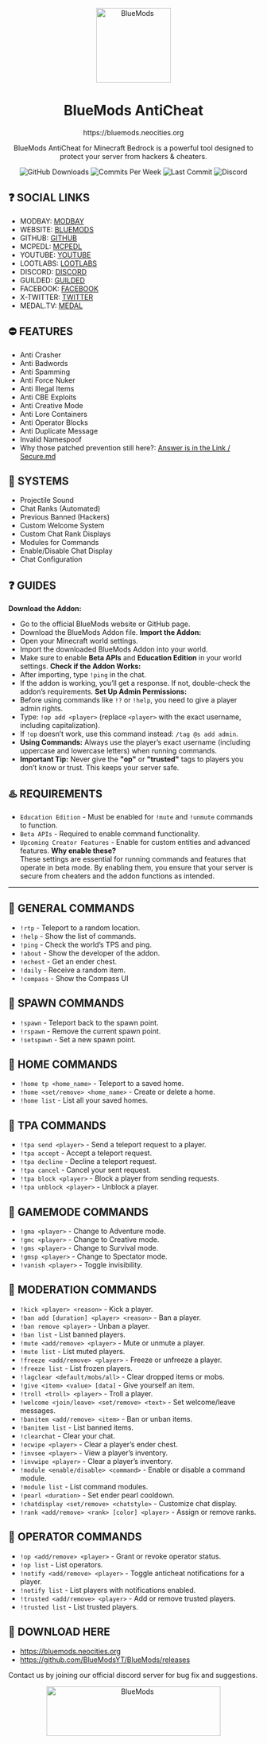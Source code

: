 <p align="center"><img src="https://bluemods.neocities.org/p/ic_blue.png" alt="BlueMods" width="150" height="150"></p>
<h1 align="center">BlueMods AntiCheat</h1>
<p align="center">https://bluemods.neocities.org</p>
<p align="center">BlueMods AntiCheat for Minecraft Bedrock is a powerful tool designed to protect your server from hackers & cheaters.</p>
<p align="center">
        <img src="https://img.shields.io/github/downloads/BlueModsYT/BlueMods/total?style=for-the-badge" alt="GitHub Downloads">
        <img src="https://img.shields.io/github/commit-activity/m/BlueModsYT/BlueMods?style=for-the-badge" alt="Commits Per Week">
        <img src="https://img.shields.io/github/last-commit/BlueModsYT/BlueMods?style=for-the-badge" alt="Last Commit">
        <img src="https://img.shields.io/discord/913049851531522078?style=for-the-badge&label=Discord&color=0000ff&link=https%3A%2F%2Fdiscord.gg%2Fbluemods-anticheat-913049851531522078" alt="Discord">
</p>

## **❓ SOCIAL LINKS**
- MODBAY: [MODBAY](<https://modbay.org/user/BlueMods/>)
- WEBSITE: [BLUEMODS](<https://bluemods.neocities.org>)  
- GITHUB: [GITHUB](<https://github.com/BlueModsYT/BlueMods-AntiCheat/releases>)  
- MCPEDL: [MCPEDL](<https://mcpedl.com/bluemods>)  
- YOUTUBE: [YOUTUBE](<https://youtube.com/@BlueModsYT>)
- LOOTLABS: [LOOTLABS](<https://loot-link.com/s?c7f23bb4>)
- DISCORD: [DISCORD](<https://discord.gg/ppPT3MvgCk>)
- GUILDED: [GUILDED](<https://guilded.gg/u/ShadowBladeYT123>)
- FACEBOOK: [FACEBOOK](<https://facebook.com/profile.php?id=61566407283474>)
- X-TWITTER: [TWITTER](<https://x.com/BlueModsYT>)
- MEDAL.TV: [MEDAL](<https://medal.tv/u/BlueMods>)

## **⛔ FEATURES**
- Anti Crasher
- Anti Badwords
- Anti Spamming
- Anti Force Nuker
- Anti Illegal Items
- Anti CBE Exploits
- Anti Creative Mode
- Anti Lore Containers
- Anti Operator Blocks
- Anti Duplicate Message
- Invalid Namespoof
- Why those patched prevention still here?: [Answer is in the Link / Secure.md](https://github.com/BlueModsYT/BlueMods/blob/main/SECURE.md)

## **📡 SYSTEMS**
- Projectile Sound
- Chat Ranks (Automated)
- Previous Banned (Hackers)
- Custom Welcome System
- Custom Chat Rank Displays
- Modules for Commands
- Enable/Disable Chat Display
- Chat Configuration

## **❓ GUIDES**
**Download the Addon:**
- Go to the official BlueMods website or GitHub page.
- Download the BlueMods Addon file.
**Import the Addon:**
- Open your Minecraft world settings.
- Import the downloaded BlueMods Addon into your world.
- Make sure to enable **Beta APIs** and **Education Edition** in your world settings.
**Check if the Addon Works:**
- After importing, type `!ping` in the chat.
- If the addon is working, you’ll get a response. If not, double-check the addon’s requirements.
**Set Up Admin Permissions:**
- Before using commands like `!?` or `!help`, you need to give a player admin rights.
- Type: `!op add <player>` (replace `<player>` with the exact username, including capitalization).
- If `!op` doesn’t work, use this command instead: `/tag @s add admin`.
- **Using Commands:** Always use the player’s exact username (including uppercase and lowercase letters) when running commands.
- **Important Tip:** Never give the **"op"** or **"trusted"** tags to players you don’t know or trust. This keeps your server safe.

## **♨️ REQUIREMENTS**
- `Education Edition` - Must be enabled for `!mute` and `!unmute` commands to function.
- `Beta APIs` - Required to enable command functionality.
- `Upcoming Creator Features` - Enable for custom entities and advanced features.
**Why enable these?**  
These settings are essential for running commands and features that operate in beta mode. By enabling them, you ensure that your server is secure from cheaters and the addon functions as intended.

---

## **🛑 GENERAL COMMANDS**
- `!rtp` - Teleport to a random location.
- `!help` - Show the list of commands.
- `!ping` - Check the world’s TPS and ping.
- `!about` - Show the developer of the addon.
- `!echest` - Get an ender chest.
- `!daily` - Receive a random item.
- `!compass` - Show the Compass UI

## **🛑 SPAWN COMMANDS**
- `!spawn` - Teleport back to the spawn point.
- `!rspawn` - Remove the current spawn point.
- `!setspawn` - Set a new spawn point.

## **🛑 HOME COMMANDS**
- `!home tp <home_name>` - Teleport to a saved home.
- `!home <set/remove> <home_name>` - Create or delete a home.
- `!home list` - List all your saved homes.

## **🛑 TPA COMMANDS**
- `!tpa send <player>` - Send a teleport request to a player.
- `!tpa accept` - Accept a teleport request.
- `!tpa decline` - Decline a teleport request.
- `!tpa cancel` - Cancel your sent request.
- `!tpa block <player>` - Block a player from sending requests.
- `!tpa unblock <player>` - Unblock a player.

## **🛑 GAMEMODE COMMANDS**
- `!gma <player>` - Change to Adventure mode.
- `!gmc <player>` - Change to Creative mode.
- `!gms <player>` - Change to Survival mode.
- `!gmsp <player>` - Change to Spectator mode.
- `!vanish <player>` - Toggle invisibility.

## **🛑 MODERATION COMMANDS**
- `!kick <player> <reason>` - Kick a player.
- `!ban add [duration] <player> <reason>` - Ban a player.
- `!ban remove <player>` - Unban a player.
- `!ban list` - List banned players.
- `!mute <add/remove> <player>` - Mute or unmute a player.
- `!mute list` - List muted players.
- `!freeze <add/remove> <player>` - Freeze or unfreeze a player.
- `!freeze list` - List frozen players.
- `!lagclear <default/mobs/all>` - Clear dropped items or mobs.
- `!give <item> <value> [data]` - Give yourself an item.
- `!troll <troll> <player>` - Troll a player.
- `!welcome <join/leave> <set/remove> <text>` - Set welcome/leave messages.
- `!banitem <add/remove> <item>` - Ban or unban items.
- `!banitem list` - List banned items.
- `!clearchat` - Clear your chat.
- `!ecwipe <player>` - Clear a player’s ender chest.
- `!invsee <player>` - View a player’s inventory.
- `!invwipe <player>` - Clear a player’s inventory.
- `!module <enable/disable> <command>` - Enable or disable a command module.
- `!module list` - List command modules.
- `!pearl <duration>` - Set ender pearl cooldown.
- `!chatdisplay <set/remove> <chatstyle>` - Customize chat display.
- `!rank <add/remove> <rank> [color] <player>` - Assign or remove ranks.

## **🛑 OPERATOR COMMANDS**
- `!op <add/remove> <player>` - Grant or revoke operator status.
- `!op list` - List operators.
- `!notify <add/remove> <player>` - Toggle anticheat notifications for a player.
- `!notify list` - List players with notifications enabled.
- `!trusted <add/remove> <player>` - Add or remove trusted players.
- `!trusted list` - List trusted players.

## **📣 DOWNLOAD HERE**
- https://bluemods.neocities.org
- https://github.com/BlueModsYT/BlueMods/releases

Contact us by joining our official discord server for bug fix and suggestions.
<p align="center"><img src="https://github.com/user-attachments/assets/da292086-bee4-4210-9b91-5ad6c451a052" alt="BlueMods" width="350" height="100"></p>
